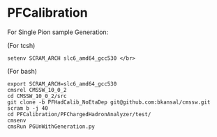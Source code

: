 # PFCalibration  
For Single Pion sample Generation:

(For tcsh)  
```
setenv SCRAM_ARCH slc6_amd64_gcc530 </br>
```
(For bash)
```
export SCRAM_ARCH=slc6_amd64_gcc530
cmsrel CMSSW_10_0_2
cd CMSSW_10_0_2/src
git clone -b PFHadCalib_NoEtaDep git@github.com:bkansal/cmssw.git
scram b -j 40
cd PFCalibration/PFChargedHadronAnalyzer/test/
cmsenv
cmsRun PGUnWithGeneration.py
```
